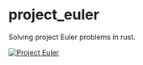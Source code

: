 # project_euler
Solving project Euler problems in rust.

[![Project Euler](https://projecteuler.net/profile/thrigger.png)](https://projecteuler.net/)
